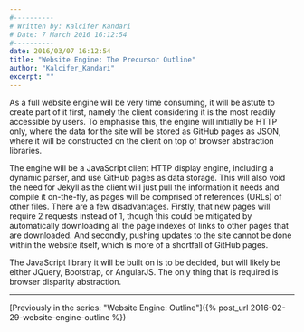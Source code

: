 ```yaml
---
#----------
# Written by: Kalcifer Kandari
# Date: 7 March 2016 16:12:54
#----------
date: 2016/03/07 16:12:54
title: "Website Engine: The Precursor Outline"
author: "Kalcifer_Kandari"
excerpt: ""
---
```


As a full website engine will be very time consuming, it will be astute to create part of it first, namely the client considering it is the most readily accessible by users. To emphasise this, the engine will initially be HTTP only, where the data for the site will be stored as GitHub pages as JSON, where it will be constructed on the client on top of browser abstraction libraries.

The engine will be a JavaScript client HTTP display engine, including a dynamic parser, and use GitHub pages as data storage. This will also void the need for Jekyll as the client will just pull the information it needs and compile it on-the-fly, as pages will be comprised of references (URLs) of other files. There are a few disadvantages. Firstly, that new pages will require 2 requests instead of 1, though this could be mitigated by automatically downloading all the page indexes of links to other pages that are downloaded. And secondly, pushing updates to the site cannot be done within the website itself, which is more of a shortfall of GitHub pages.

The JavaScript library it will be built on is to be decided, but will likely be either JQuery, Bootstrap, or AngularJS. The only thing that is required is browser disparity abstraction.

---

[Previously in the series: "Website Engine: Outline"]({% post_url 2016-02-29-website-engine-outline %})